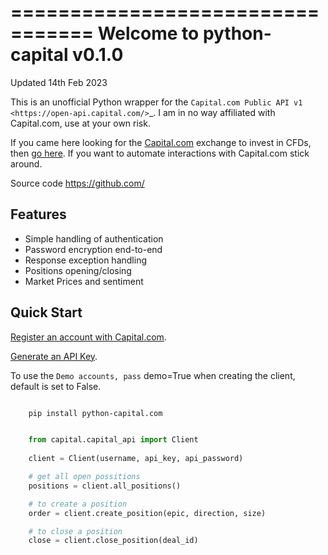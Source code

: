 =================================
Welcome to python-capital v0.1.0
=================================

Updated 14th Feb 2023


This is an unofficial Python wrapper for the `Capital.com Public API v1 <https://open-api.capital.com/>`_. I am in no way affiliated with Capital.com, use at your own risk.

If you came here looking for the [Capital.com](https://capital.com/) exchange  to invest in CFDs, then [go here](https://capital.com/).
If you want to automate interactions with Capital.com stick around.



Source code
  https://github.com/


Features
--------

- Simple handling of authentication
- Password encryption end-to-end
- Response exception handling
- Positions opening/closing
- Market Prices and sentiment


Quick Start
-----------

[Register an account with Capital.com](https://capital.com/).

[Generate an API Key](https://capital.com/trading/platform/?popup=settings&tab=APISettings).

To use the `Demo accounts, pass` demo=True when creating the client, default is set to False.


```bash

    pip install python-capital.com
```

``` python

    from capital.capital_api import Client
    
    client = Client(username, api_key, api_password)

    # get all open possitions
    positions = client.all_positions()

    # to create a position
    order = client.create_position(epic, direction, size)

    # to close a position
    close = client.close_position(deal_id)
```

